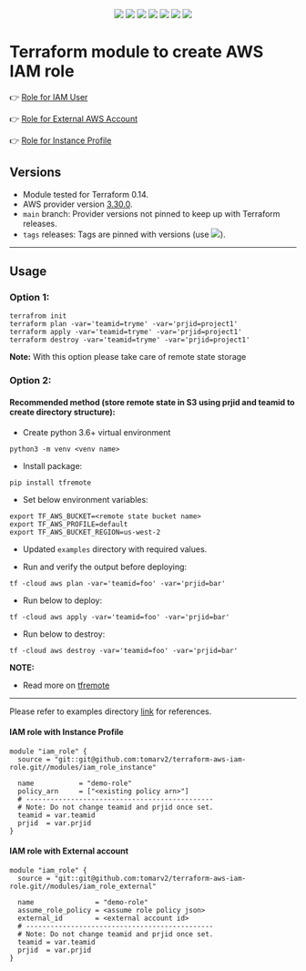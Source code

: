 <p align="center">
    <a href="https://github.com/tomarv2/terraform-aws-iam-role/actions/workflows/pre-commit.yml" alt="Pre Commit">
        <img src="https://github.com/tomarv2/terraform-aws-iam-role/actions/workflows/pre-commit.yml/badge.svg?branch=main" /></a>
    <a href="https://www.apache.org/licenses/LICENSE-2.0" alt="license">
        <img src="https://img.shields.io/github/license/tomarv2/terraform-aws-iam-role" /></a>
    <a href="https://github.com/tomarv2/terraform-aws-iam-role/tags" alt="GitHub tag">
        <img src="https://img.shields.io/github/v/tag/tomarv2/terraform-aws-iam-role" /></a>
    <a href="https://github.com/tomarv2/terraform-aws-iam-role/pulse" alt="Activity">
        <img src="https://img.shields.io/github/commit-activity/m/tomarv2/terraform-aws-iam-role" /></a>
    <a href="https://stackoverflow.com/users/6679867/tomarv2" alt="Stack Exchange reputation">
        <img src="https://img.shields.io/stackexchange/stackoverflow/r/6679867"></a>
    <a href="https://discord.gg/XH975bzN" alt="chat on Discord">
        <img src="https://img.shields.io/discord/813961944443912223?logo=discord"></a>
    <a href="https://twitter.com/intent/follow?screen_name=varuntomar2019" alt="follow on Twitter">
        <img src="https://img.shields.io/twitter/follow/varuntomar2019?style=social&logo=twitter"></a>
</p>

# Terraform module to create AWS IAM role

:point_right: [Role for IAM User](modules/iam_role_user_with_without_mfa)

:point_right: [Role for External AWS Account](modules/iam_role_external)

:point_right: [Role for Instance Profile](modules/iam_role_instance)

## Versions

- Module tested for Terraform 0.14.
- AWS provider version [3.30.0](https://registry.terraform.io/providers/hashicorp/aws/latest).
- `main` branch: Provider versions not pinned to keep up with Terraform releases.
- `tags` releases: Tags are pinned with versions (use <a href="https://github.com/tomarv2/terraform-aws-iam-role/tags" alt="GitHub tag">
        <img src="https://img.shields.io/github/v/tag/tomarv2/terraform-aws-iam-role" /></a>).
---
## Usage

### Option 1:

```
terrafrom init
terraform plan -var='teamid=tryme' -var='prjid=project1'
terraform apply -var='teamid=tryme' -var='prjid=project1'
terraform destroy -var='teamid=tryme' -var='prjid=project1'
```
**Note:** With this option please take care of remote state storage

### Option 2:

#### Recommended method (store remote state in S3 using prjid and teamid to create directory structure):

- Create python 3.6+ virtual environment
```
python3 -m venv <venv name>
```

- Install package:
```
pip install tfremote
```

- Set below environment variables:
```
export TF_AWS_BUCKET=<remote state bucket name>
export TF_AWS_PROFILE=default
export TF_AWS_BUCKET_REGION=us-west-2
```

- Updated `examples` directory with required values.

- Run and verify the output before deploying:
```
tf -cloud aws plan -var='teamid=foo' -var='prjid=bar'
```

- Run below to deploy:
```
tf -cloud aws apply -var='teamid=foo' -var='prjid=bar'
```

- Run below to destroy:
```
tf -cloud aws destroy -var='teamid=foo' -var='prjid=bar'
```
**NOTE:**

- Read more on [tfremote](https://github.com/tomarv2/tfremote)
---

Please refer to examples directory [link](examples) for references.

#### IAM role with Instance Profile
```
module "iam_role" {
  source = "git::git@github.com:tomarv2/terraform-aws-iam-role.git//modules/iam_role_instance"

  name           = "demo-role"
  policy_arn     = ["<existing policy arn>"]
  # ----------------------------------------------
  # Note: Do not change teamid and prjid once set.
  teamid = var.teamid
  prjid  = var.prjid
}
```

#### IAM role with External account
```
module "iam_role" {
  source = "git::git@github.com:tomarv2/terraform-aws-iam-role.git//modules/iam_role_external"

  name               = "demo-role"
  assume_role_policy = <assume role policy json>
  external_id        = <external account id>
  # ----------------------------------------------
  # Note: Do not change teamid and prjid once set.
  teamid = var.teamid
  prjid  = var.prjid
}
```
